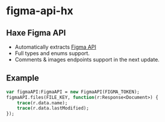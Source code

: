 # figma-api-hx  
## Haxe Figma API
 - Automatically extracts [Figma API](https://www.figma.com/developers/docs) 
 - Full types and enums support.
 - Comments & images endpoints support in the next update.
## Example
```haxe
var figmaAPI:FigmaAPI = new FigmaAPI(FIGMA_TOKEN);
figmaAPI.files(FILE_KEY, function(r:Response<Document>) {
	trace(r.data.name); 
	trace(r.data.lastModified); 
});
```
